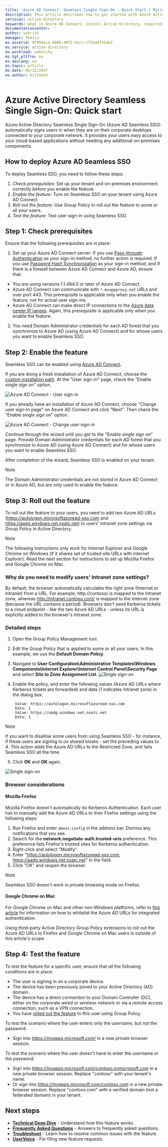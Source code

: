 ```yaml
---
title: 'Azure AD Connect: Seamless Single Sign-On - Quick Start | Microsoft Docs'
description: This article describes how to get started with Azure Active Directory Seamless Single Sign-On.
services: active-directory
keywords: what is Azure AD Connect, install Active Directory, required components for Azure AD, SSO, Single Sign-on
documentationcenter: ''
author: swkrish
manager: femila
ms.assetid: 9f994aca-6088-40f5-b2cc-c753a4f41da7
ms.service: active-directory
ms.workload: identity
ms.tgt_pltfrm: na
ms.devlang: na
ms.topic: article
ms.date: 06/12/2017
ms.author: billmath
---
```


# Azure Active Directory Seamless Single Sign-On: Quick start

Azure Active Directory Seamless Single Sign-On (Azure AD Seamless SSO) automatically signs users in when they are on their corporate desktops connected to your corporate network. It provides your users easy access to your cloud-based applications without needing any additional on-premises components.

## How to deploy Azure AD Seamless SSO

To deploy Seamless SSO, you need to follow these steps:
1. *Check prerequisites*: Set up your tenant and on-premises environment correctly before you enable the feature.
2. *Enable the feature*: Turn on Seamless SSO on your tenant using Azure AD Connect.
3. *Roll out the feature*: Use Group Policy to roll out the feature to some or all your users.
4. *Test the feature*: Test user sign-in using Seamless SSO.

## Step 1: Check prerequisites

Ensure that the following prerequisites are in place:

1. Set up your Azure AD Connect server: If you use [Pass-through Authentication](active-directory-aadconnect-pass-through-authentication.md) as your sign-in method, no further action is required. If you use [Password Hash Synchronization](active-directory-aadconnectsync-implement-password-synchronization.md) as your sign-in method, and if there is a firewall between Azure AD Connect and Azure AD, ensure that:
- You are using versions 1.1.484.0 or later of Azure AD Connect.
- Azure AD Connect can communicate with `*.msappproxy.net` URLs and over port 443. This prerequisite is applicable only when you enable the feature, not for actual user sign-ins.
- Azure AD Connect can make direct IP connections to the [Azure data center IP ranges](https://www.microsoft.com/download/details.aspx?id=41653). Again, this prerequisite is applicable only when you enable the feature.
2. You need Domain Administrator credentials for each AD forest that you synchronize to Azure AD (using Azure AD Connect) and for whose users you want to enable Seamless SSO.

## Step 2: Enable the feature

Seamless SSO can be enabled using [Azure AD Connect](active-directory-aadconnect.md).

If you are doing a fresh installation of Azure AD Connect, choose the [custom installation path](active-directory-aadconnect-get-started-custom.md). At the "User sign-in" page, check the "Enable single sign on" option.

![Azure AD Connect - User sign-in](./media/active-directory-aadconnect-sso/sso8.png)

If you already have an installation of Azure AD Connect, choose "Change user sign-in page" on Azure AD Connect and click "Next". Then check the "Enable single sign on" option.

![Azure AD Connect - Change user sign-in](./media/active-directory-aadconnect-user-signin/changeusersignin.png)

Continue through the wizard until you get to the "Enable single sign on" page. Provide Domain Administrator credentials for each AD forest that you synchronize to Azure AD (using Azure AD Connect) and for whose users you want to enable Seamless SSO. 

After completion of the wizard, Seamless SSO is enabled on your tenant.

>[!NOTE]
> The Domain Administrator credentials are not stored in Azure AD Connect or in Azure AD, but are only used to enable the feature.

## Step 3: Roll out the feature

To roll out the feature to your users, you need to add two Azure AD URLs (https://autologon.microsoftazuread-sso.com and https://aadg.windows.net.nsatc.net) to users' Intranet zone settings via Group Policy in Active Directory.

>[!NOTE]
> The following instructions only work for Internet Explorer and Google Chrome on Windows  (if it shares set of trusted site URLs with Internet Explorer). Read the next section for instructions to set up Mozilla Firefox and Google Chrome on Mac.

### Why do you need to modify users' Intranet zone settings?

By default, the browser automatically calculates the right zone (Internet or Intranet) from a URL. For example, http://contoso/ is mapped to the Intranet zone, whereas http://intranet.contoso.com/ is mapped to the Internet zone (because the URL contains a period). Browsers don't send Kerberos tickets to a cloud endpoint - like the two Azure AD URLs - unless its URL is explicitly added to the browser's Intranet zone.

### Detailed steps

1. Open the Group Policy Management tool.
2. Edit the Group Policy that is applied to some or all your users. In this example, we use the **Default Domain Policy**.
3. Navigate to **User Configuration\Administrative Templates\Windows Components\Internet Explorer\Internet Control Panel\Security Page** and select **Site to Zone Assignment List**.
![Single sign-on](./media/active-directory-aadconnect-sso/sso6.png)  
4. Enable the policy, and enter the following values (Azure AD URLs where Kerberos tickets are forwarded) and data (*1* indicates Intranet zone) in the dialog box.

		Value: https://autologon.microsoftazuread-sso.com
		Data: 1
		Value: https://aadg.windows.net.nsatc.net
		Data: 1
>[!NOTE]
> If you want to disallow some users from using Seamless SSO - for instance, if these users are signing in on shared kiosks - set the preceding values to *4*. This action adds the Azure AD URLs to the Restricted Zone, and fails Seamless SSO all the time.

5. Click **OK** and **OK** again.

![Single sign-on](./media/active-directory-aadconnect-sso/sso7.png)

### Browser considerations

#### Mozilla Firefox

Mozilla Firefox doesn't automatically do Kerberos Authentication. Each user has to manually add the Azure AD URLs to their Firefox settings using the following steps:
1. Run Firefox and enter `about:config` in the address bar. Dismiss any notifications that you see.
2. Search for the **network.negotiate-auth.trusted-uris** preference. This preference lists Firefox's trusted sites for Kerberos authentication.
3. Right-click and select "Modify".
4. Enter "https://autologon.microsoftazuread-sso.com, https://aadg.windows.net.nsatc.net" in the field.
5. Click "OK" and reopen the browser.

>[!NOTE]
>Seamless SSO doesn't work in private browsing mode on Firefox.

#### Google Chrome on Mac

For Google Chrome on Mac and other non-Windows platforms, refer to [this article](https://dev.chromium.org/administrators/policy-list-3#AuthServerWhitelist) for information on how to whitelist the Azure AD URLs for integrated authentication.

Using third-party Active Directory Group Policy extensions to roll out the Azure AD URLs to Firefox and Google Chrome on Mac users is outside of this article's scope.

## Step 4: Test the feature

To test the feature for a specific user, ensure that _all_ the following conditions are in place:
  - The user is signing in on a corporate device.
  - The device has been previously joined to your Active Directory (AD) domain.
  - The device has a direct connection to your Domain Controller (DC), either on the corporate wired or wireless network or via a remote access connection, such as a VPN connection.
  - You have [rolled out the feature](##step-3-roll-out-the-feature) to this user using Group Policy.

To test the scenario where the user enters only the username, but not the password:
- Sign into *https://myapps.microsoft.com/* in a new private browser session.

To test the scenario where the user doesn't have to enter the username or the password: 
- Sign into *https://myapps.microsoft.com/contoso.onmicrosoft.com* in a new private browser session. Replace "*contoso*" with your tenant's name.
- Or sign into *https://myapps.microsoft.com/contoso.com* in a new private browser session. Replace "*contoso.com*" with a verified domain (not a federated domain) in your tenant.

## Next steps

- [**Technical Deep Dive**](active-directory-aadconnect-sso-how-it-works.md) - Understand how this feature works.
- [**Frequently Asked Questions**](active-directory-aadconnect-sso-faq.md) - Answers to frequently asked questions.
- [**Troubleshoot**](active-directory-aadconnect-troubleshoot-sso.md) - Learn how to resolve common issues with the feature.
- [**UserVoice**](https://feedback.azure.com/forums/169401-azure-active-directory/category/160611-directory-synchronization-aad-connect) - For filing new feature requests.
